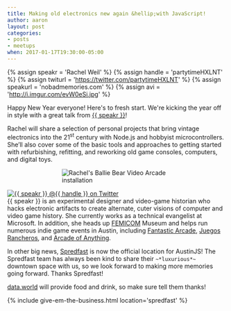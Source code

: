 ```yaml
---
title: Making old electronics new again &hellip;with JavaScript!
author: aaron
layout: post
categories:
- posts
- meetups
when: 2017-01-17T19:30:00-05:00
---
```


{% assign speakr = 'Rachel Weil' %}
{% assign handle = 'partytimeHXLNT' %}
{% assign twiturl = 'https://twitter.com/partytimeHXLNT' %}
{% assign speakurl = 'nobadmemories.com' %}
{% assign avi = 'http://i.imgur.com/evW0eSi.jpg' %}

Happy New Year everyone! Here's to fresh start. We're kicking the year off in
style with a great talk from <a href="{{ speakurl }}">{{ speakr }}</a>!

Rachel will share a selection of personal projects that bring vintage
electronics into the 21<sup>st</sup> century with Node.js and hobbyist
microcontrollers.  She’ll also cover some of the basic tools and approaches to
getting started with refurbishing, refitting, and reworking old game consoles,
computers, and digital toys.

<img alt="Rachel's Ballie Bear Video Arcade installation"
     src="http://i.imgur.com/UjVAaeL.jpg"
     style="max-width: 50%; margin: 0 auto; display: block;" />

<div class="media-object speaker-bio">
  <a href="{{ twiturl }}">
    <img alt="{{ speakr }} @{{ handle }} on Twitter" src="{{ avi }}" />
  </a>
  <div>
    {{ speakr }} is an experimental designer and video-game historian who hacks
    electronic artifacts to create alternate, cuter visions of computer and
    video game history. She currently works as a technical evangelist at
    Microsoft. In addition, she heads up <a
    href="http://www.femicom.org/">FEMICOM</a> Museum and helps run numerous
    indie game events in Austin, including
    <a href="http://www.fantasticarcade.com/">Fantastic Arcade</a>,
    <a href="http://www.juegosrancheros.com/">Juegos Rancheros</a>, and
    <a href="http://juegosrancheros.com/residencies/">Arcade of Anything</a>.
  </div>
</div>

In other big news, [Spredfast][] is now the official location for AustinJS! The
Spredfast team has always been kind to share their `~*luxurious*~` downtown
space with us, so we look forward to making more memories going forward. Thanks
Spredfast!

[data.world][] will provide food and drink, so make sure tell them thanks!

{% include give-em-the-business.html location='spredfast' %}

[Spredfast]: https://www.spredfast.com/
[data.world]: https://data.world/
